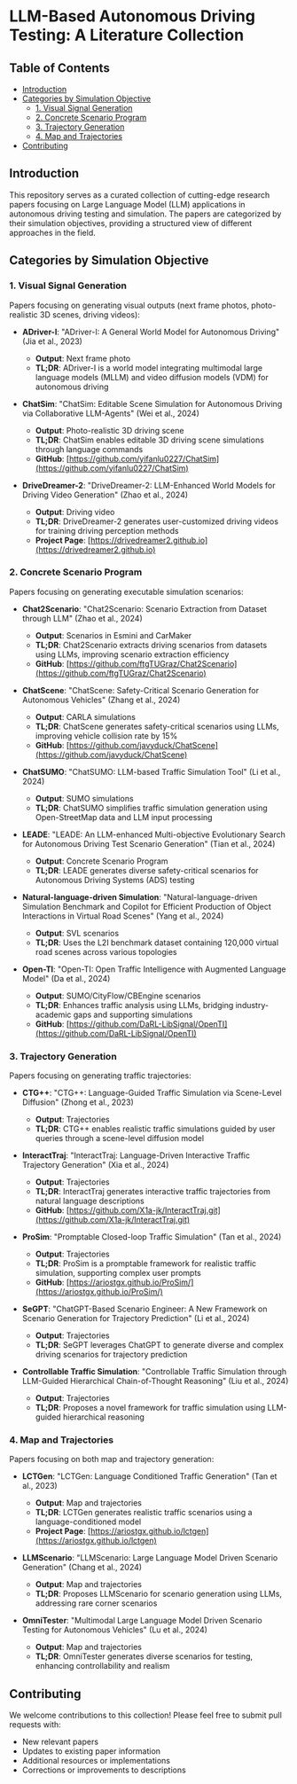 # LLM-Based Autonomous Driving Testing: A Literature Collection

## Table of Contents
- [Introduction](#introduction)
- [Categories by Simulation Objective](#categories-by-simulation-objective)
  - [1. Visual Signal Generation](#1-visual-signal-generation)
  - [2. Concrete Scenario Program](#2-concrete-scenario-program)
  - [3. Trajectory Generation](#3-trajectory-generation)
  - [4. Map and Trajectories](#4-map-and-trajectories)
- [Contributing](#contributing)

## Introduction
This repository serves as a curated collection of cutting-edge research papers focusing on Large Language Model (LLM) applications in autonomous driving testing and simulation. The papers are categorized by their simulation objectives, providing a structured view of different approaches in the field.

## Categories by Simulation Objective

### 1. Visual Signal Generation
Papers focusing on generating visual outputs (next frame photos, photo-realistic 3D scenes, driving videos):

- **ADriver-I**: "ADriver-I: A General World Model for Autonomous Driving" (Jia et al., 2023)
  - **Output**: Next frame photo
  - **TL;DR**: ADriver-I is a world model integrating multimodal large language models (MLLM) and video diffusion models (VDM) for autonomous driving

- **ChatSim**: "ChatSim: Editable Scene Simulation for Autonomous Driving via Collaborative LLM-Agents" (Wei et al., 2024)
  - **Output**: Photo-realistic 3D driving scene
  - **TL;DR**: ChatSim enables editable 3D driving scene simulations through language commands
  - **GitHub**: [https://github.com/yifanlu0227/ChatSim](https://github.com/yifanlu0227/ChatSim)

- **DriveDreamer-2**: "DriveDreamer-2: LLM-Enhanced World Models for Driving Video Generation" (Zhao et al., 2024)
  - **Output**: Driving video
  - **TL;DR**: DriveDreamer-2 generates user-customized driving videos for training driving perception methods
  - **Project Page**: [https://drivedreamer2.github.io](https://drivedreamer2.github.io)

### 2. Concrete Scenario Program
Papers focusing on generating executable simulation scenarios:

- **Chat2Scenario**: "Chat2Scenario: Scenario Extraction from Dataset through LLM" (Zhao et al., 2024)
  - **Output**: Scenarios in Esmini and CarMaker
  - **TL;DR**: Chat2Scenario extracts driving scenarios from datasets using LLMs, improving scenario extraction efficiency
  - **GitHub**: [https://github.com/ftgTUGraz/Chat2Scenario](https://github.com/ftgTUGraz/Chat2Scenario)

- **ChatScene**: "ChatScene: Safety-Critical Scenario Generation for Autonomous Vehicles" (Zhang et al., 2024)
  - **Output**: CARLA simulations
  - **TL;DR**: ChatScene generates safety-critical scenarios using LLMs, improving vehicle collision rate by 15%
  - **GitHub**: [https://github.com/javyduck/ChatScene](https://github.com/javyduck/ChatScene)

- **ChatSUMO**: "ChatSUMO: LLM-based Traffic Simulation Tool" (Li et al., 2024)
  - **Output**: SUMO simulations
  - **TL;DR**: ChatSUMO simplifies traffic simulation generation using Open-StreetMap data and LLM input processing

- **LEADE**: "LEADE: An LLM-enhanced Multi-objective Evolutionary Search for Autonomous Driving Test Scenario Generation" (Tian et al., 2024)
  - **Output**: Concrete Scenario Program
  - **TL;DR**: LEADE generates diverse safety-critical scenarios for Autonomous Driving Systems (ADS) testing

- **Natural-language-driven Simulation**: "Natural-language-driven Simulation Benchmark and Copilot for Efficient Production of Object Interactions in Virtual Road Scenes" (Yang et al., 2024)
  - **Output**: SVL scenarios
  - **TL;DR**: Uses the L2I benchmark dataset containing 120,000 virtual road scenes across various topologies

- **Open-TI**: "Open-TI: Open Traffic Intelligence with Augmented Language Model" (Da et al., 2024)
  - **Output**: SUMO/CityFlow/CBEngine scenarios
  - **TL;DR**: Enhances traffic analysis using LLMs, bridging industry-academic gaps and supporting simulations
  - **GitHub**: [https://github.com/DaRL-LibSignal/OpenTI](https://github.com/DaRL-LibSignal/OpenTI)

### 3. Trajectory Generation
Papers focusing on generating traffic trajectories:

- **CTG++**: "CTG++: Language-Guided Traffic Simulation via Scene-Level Diffusion" (Zhong et al., 2023)
  - **Output**: Trajectories
  - **TL;DR**: CTG++ enables realistic traffic simulations guided by user queries through a scene-level diffusion model

- **InteractTraj**: "InteractTraj: Language-Driven Interactive Traffic Trajectory Generation" (Xia et al., 2024)
  - **Output**: Trajectories
  - **TL;DR**: InteractTraj generates interactive traffic trajectories from natural language descriptions
  - **GitHub**: [https://github.com/X1a-jk/InteractTraj.git](https://github.com/X1a-jk/InteractTraj.git)

- **ProSim**: "Promptable Closed-loop Traffic Simulation" (Tan et al., 2024)
  - **Output**: Trajectories
  - **TL;DR**: ProSim is a promptable framework for realistic traffic simulation, supporting complex user prompts
  - **GitHub**: [https://ariostgx.github.io/ProSim/](https://ariostgx.github.io/ProSim/)

- **SeGPT**: "ChatGPT-Based Scenario Engineer: A New Framework on Scenario Generation for Trajectory Prediction" (Li et al., 2024)
  - **Output**: Trajectories
  - **TL;DR**: SeGPT leverages ChatGPT to generate diverse and complex driving scenarios for trajectory prediction

- **Controllable Traffic Simulation**: "Controllable Traffic Simulation through LLM-Guided Hierarchical Chain-of-Thought Reasoning" (Liu et al., 2024)
  - **Output**: Trajectories
  - **TL;DR**: Proposes a novel framework for traffic simulation using LLM-guided hierarchical reasoning

### 4. Map and Trajectories
Papers focusing on both map and trajectory generation:

- **LCTGen**: "LCTGen: Language Conditioned Traffic Generation" (Tan et al., 2023)
  - **Output**: Map and trajectories
  - **TL;DR**: LCTGen generates realistic traffic scenarios using a language-conditioned model
  - **Project Page**: [https://ariostgx.github.io/lctgen](https://ariostgx.github.io/lctgen)

- **LLMScenario**: "LLMScenario: Large Language Model Driven Scenario Generation" (Chang et al., 2024)
  - **Output**: Map and trajectories
  - **TL;DR**: Proposes LLMScenario for scenario generation using LLMs, addressing rare corner scenarios

- **OmniTester**: "Multimodal Large Language Model Driven Scenario Testing for Autonomous Vehicles" (Lu et al., 2024)
  - **Output**: Map and trajectories
  - **TL;DR**: OmniTester generates diverse scenarios for testing, enhancing controllability and realism

## Contributing
We welcome contributions to this collection! Please feel free to submit pull requests with:
- New relevant papers
- Updates to existing paper information
- Additional resources or implementations
- Corrections or improvements to descriptions

